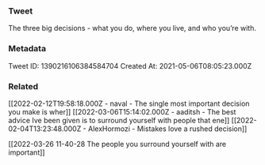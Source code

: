 ### Tweet
The three big decisions - what you do, where you live, and who you’re with.

### Metadata
Tweet ID: 1390216106384584704
Created At: 2021-05-06T08:05:23.000Z

### Related
[[2022-02-12T19:58:18.000Z - naval - The single most important decision you make is wher]]
[[2022-03-06T15:14:02.000Z - aaditsh - The best advice Ive been given is to surround yourself with people that ene]]
[[2022-02-04T13:23:48.000Z - AlexHormozi - Mistakes love a rushed decision]]

[[2022-03-26 11-40-28 The people you surround yourself with are important]]

